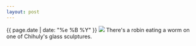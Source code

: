 ```yaml
---
layout: post
---
```


<p>
  <time>{{ page.date | date: "%e %B %Y" }}</time>
  <img src="https://s3.amazonaws.com/life.aaronjgreenberg.com/308.jpg">
  There's a robin eating a worm on one of Chihuly's glass sculptures.
</p>
